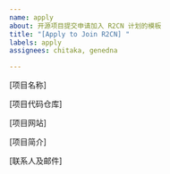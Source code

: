 ```yaml
---
name: apply
about: 开源项目提交申请加入 R2CN 计划的模板
title: "[Apply to Join R2CN] "
labels: apply
assignees: chitaka, genedna

---
```


[项目名称] 

[项目代码仓库] 

[项目网站]

[项目简介] 

[联系人及邮件]
